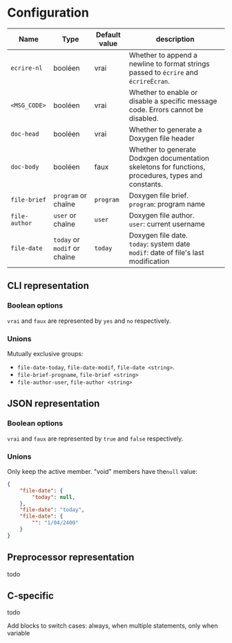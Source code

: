 # Configuration

Name|Type|Default value|description
-|-|-|-
`ecrire-nl`|booléen|vrai|Whether to append a newline to format strings passed to `écrire` and `écrireÉcran`.
`<MSG_CODE>`|booléen|vrai|Whether to enable or disable a specific message code. Errors cannot be disabled.
`doc-head`|booléen|vrai|Whether to generate a Doxygen file header
`doc-body`|booléen|faux|Whether to generate Dodxgen documentation skeletons for functions, procedures, types and constants.
`file-brief`|`program` or chaîne|`program`|Doxygen file brief.<br>`program`: program name
`file-author`|`user` or chaîne|`user`|Doxygen file author.<br>`user`: current username
`file-date`|`today` or `modif` or chaîne|`today`|Doxygen file date.<br>`today`: system date<br>`modif`: date of file's last modification

## CLI representation

### Boolean options

`vrai` and `faux` are represented by `yes` and `no` respectively.

### Unions

Mutually exclusive groups:

- `file-date-today`, `file-date-modif`, `file-date <string>`.
- `file-brief-progname`, `file-brief <string>`
- `file-author-user`, `file-author <string>`

## JSON representation

### Boolean options

`vrai` and `faux` are represented by `true` and `false` respectively.

### Unions

Only keep the active member. "void" members have the`null` value:

```json
{
    "file-date": {
        "today": null,
    },
    "file-date": "today",
    "file-date": {
        "": "1/04/2400"
    }
}
```

## Preprocessor representation

todo

## C-specific

todo

Add blocks to switch cases: always, when multiple statements, only when variable
